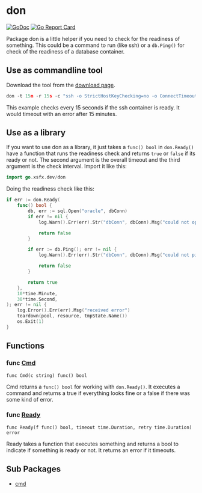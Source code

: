 # don

[![GoDoc](https://img.shields.io/badge/pkg.go.dev-doc-blue)](http://pkg.go.dev/go.xsfx.dev/don)
[![Go Report Card](https://goreportcard.com/badge/go.xsfx.dev/don)](https://goreportcard.com/report/go.xsfx.dev/don)

Package don is a little helper if you need to check for the readiness of something.
This could be a command to run (like ssh) or a `db.Ping()` for check of the readiness
of a database container.

## Use as commandline tool

Download the tool from the [download page](https://git.xsfx.dev/xsteadfastx/don/releases).

```go
don -t 15m -r 15s -c "ssh -o StrictHostKeyChecking=no -o ConnectTimeout=10 root@container"
```

This example checks every 15 seconds if the ssh container is ready. It would timeout with an
error after 15 minutes.

## Use as a library

If you want to use don as a library, it just takes a `func() bool` in `don.Ready()`
have a function that runs the readiness check and returns `true` or `false` if its
ready or not. The second argument is the overall timeout and
the third argument is the check interval. Import it like this:

```go
import go.xsfx.dev/don
```

Doing the readiness check like this:

```go
if err := don.Ready(
	func() bool {
		db, err := sql.Open("oracle", dbConn)
		if err != nil {
			log.Warn().Err(err).Str("dbConn", dbConn).Msg("could not open connection")

			return false
		}

		if err := db.Ping(); err != nil {
			log.Warn().Err(err).Str("dbConn", dbConn).Msg("could not ping")

			return false
		}

		return true
	},
	10*time.Minute,
	30*time.Second,
); err != nil {
	log.Error().Err(err).Msg("received error")
	teardown(pool, resource, tmpState.Name())
	os.Exit(1)
}
```

## Functions

### func [Cmd](/don.go#L65)

`func Cmd(c string) func() bool`

Cmd returns a `func() bool` for working with `don.Ready()`. It executes a command and
returns a true if everything looks fine or a false if there was some kind of error.

### func [Ready](/don.go#L83)

`func Ready(f func() bool, timeout time.Duration, retry time.Duration) error`

Ready takes a function that executes something and returns a bool to indicate if
something is ready or not. It returns an error if it timeouts.

## Sub Packages

* [cmd](./cmd)
